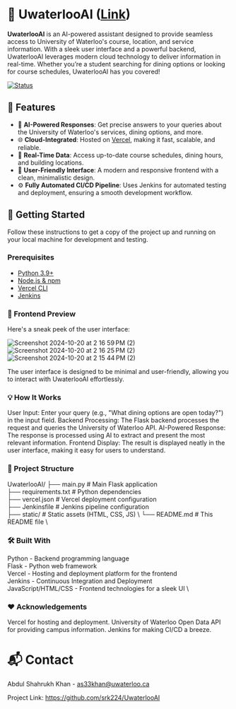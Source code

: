 # 🚀 UwaterlooAI ([Link](https://uwaterlooai.vercel.app/))

**UwaterlooAI** is an AI-powered assistant designed to provide seamless access to University of Waterloo's course, location, and service information. With a sleek user interface and a powerful backend, UwaterlooAI leverages modern cloud technology to deliver information in real-time. Whether you’re a student searching for dining options or looking for course schedules, UwaterlooAI has you covered!


[![Status](https://img.shields.io/badge/status-active-brightgreen.svg)]()

## 🌟 Features

- 🧠 **AI-Powered Responses**: Get precise answers to your queries about the University of Waterloo's services, dining options, and more.
- 🌐 **Cloud-Integrated**: Hosted on [Vercel](https://uwaterlooai.vercel.app/), making it fast, scalable, and reliable.
- 📅 **Real-Time Data**: Access up-to-date course schedules, dining hours, and building locations.
- 🎨 **User-Friendly Interface**: A modern and responsive frontend with a clean, minimalistic design.
- ⚙️ **Fully Automated CI/CD Pipeline**: Uses Jenkins for automated testing and deployment, ensuring a smooth development workflow.

## 🚀 Getting Started

Follow these instructions to get a copy of the project up and running on your local machine for development and testing.

### Prerequisites

- [Python 3.9+](https://www.python.org/downloads/)
- [Node.js & npm](https://nodejs.org/)
- [Vercel CLI](https://vercel.com/docs/cli)
- [Jenkins](https://www.jenkins.io/)


### 🎨 Frontend Preview
Here's a sneak peek of the user interface:

<!-- Replace with actual screenshot URL -->

![Screenshot 2024-10-20 at 2 16 59 PM (2)](https://github.com/user-attachments/assets/a01861f3-a629-4749-98d5-a445d7109b6c)
![Screenshot 2024-10-20 at 2 16 25 PM (2)](https://github.com/user-attachments/assets/aecd0d60-0eb6-4f30-a6e0-43d8423db33e)
![Screenshot 2024-10-20 at 2 15 44 PM (2)](https://github.com/user-attachments/assets/faa3b718-a70a-4c7f-a0f0-708d787910d5)

The user interface is designed to be minimal and user-friendly, allowing you to interact with UwaterlooAI effortlessly.

### 💡 How It Works

User Input: Enter your query (e.g., "What dining options are open today?") in the input field.
Backend Processing: The Flask backend processes the request and queries the University of Waterloo API.
AI-Powered Response: The response is processed using AI to extract and present the most relevant information.
Frontend Display: The result is displayed neatly in the user interface, making it easy for users to understand.

### 📂 Project Structure
UwaterlooAI/
├── main.py               # Main Flask application \
├── requirements.txt     # Python dependencies \
├── vercel.json          # Vercel deployment configuration \
├── Jenkinsfile          # Jenkins pipeline configuration \
├── static/              # Static assets (HTML, CSS, JS) \ 
└── README.md            # This README file \ 

### 🛠️ Built With
Python - Backend programming language \
Flask - Python web framework \
Vercel - Hosting and deployment platform for the frontend \
Jenkins - Continuous Integration and Deployment \
JavaScript/HTML/CSS - Frontend technologies for a sleek UI \

### ❤️ Acknowledgements
Vercel for hosting and deployment.
University of Waterloo Open Data API for providing campus information.
Jenkins for making CI/CD a breeze.

# 📬 Contact
Abdul Shahrukh Khan - as33khan@uwaterloo.ca

Project Link: https://github.com/srk224/UwaterlooAI
